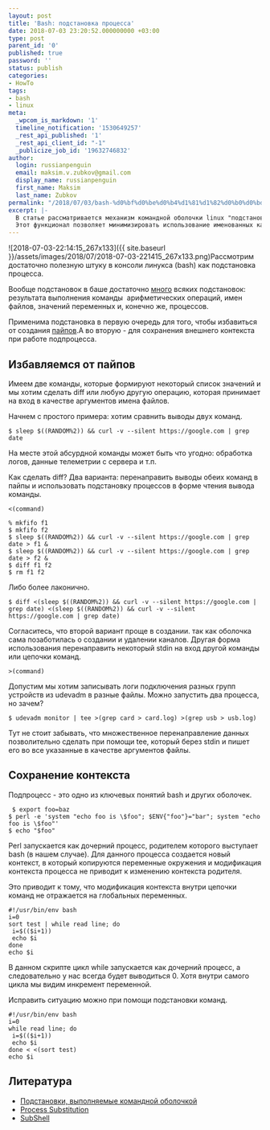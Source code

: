 ```yaml
---
layout: post
title: 'Bash: подстановка процесса'
date: 2018-07-03 23:20:52.000000000 +03:00
type: post
parent_id: '0'
published: true
password: ''
status: publish
categories:
- HowTo
tags:
- bash
- linux
meta:
  _wpcom_is_markdown: '1'
  timeline_notification: '1530649257'
  _rest_api_published: '1'
  _rest_api_client_id: "-1"
  _publicize_job_id: '19632746832'
author:
  login: russianpenguin
  email: maksim.v.zubkov@gmail.com
  display_name: russianpenguin
  first_name: Maksim
  last_name: Zubkov
permalink: "/2018/07/03/bash-%d0%bf%d0%be%d0%b4%d1%81%d1%82%d0%b0%d0%bd%d0%be%d0%b2%d0%ba%d0%b0-%d0%bf%d1%80%d0%be%d1%86%d0%b5%d1%81%d1%81%d0%b0/"
excerpt: |-
  В статье рассматривается механизм командной оболочки linux "подстановка процессов".
  Этот функционал позволяет минимизировать использование именованных каналов для связи между командами или процессами.
---
```

![2018-07-03-22:14:15_267x133]({{ site.baseurl }}/assets/images/2018/07/2018-07-03-221415_267x133.png)Рассмотрим достаточно полезную штуку в консоли линукса (bash) как подстановка процесса.

Вообще подстановок в баше достаточно [много](http://rus-linux.net/nlib.php?name=/MyLDP/BOOKS/Bash-Guide-1.12-ru/bash-guide-03-4.html) всяких подстановок: результата выполнения команды&nbsp; арифметических операций, имен файлов, значений переменных и, конечно же, процессов.

Применима подстановка в первую очередь для того, чтобы избавиться от создания [пайпов](/2014/05/10/linux-%d0%b8%d0%bc%d0%b5%d0%bd%d0%be%d0%b2%d0%b0%d0%bd%d0%bd%d1%8b%d0%b5-%d0%ba%d0%b0%d0%bd%d0%b0%d0%bb%d1%8b/).А во вторую - для сохранения внешнего контекста при работе подпроцесса.

## Избавляемся от пайпов

Имеем две команды, которые формируют некоторый список значений и мы хотим сделать diff или любую другую операцию, которая принимает на вход в качестве аргументов имена файлов.

<!--more-->

Начнем с простого примера: хотим сравнить выводы двух команд.

```shell
$ sleep $((RANDOM%2)) && curl -v --silent https://google.com | grep date
```

На месте этой абсурдной команды может быть что угодно: обработка логов, данные телеметрии с сервера и т.п.

Как сделать diff? Два варианта: перенаправить выводы обеих команд в пайпы и использовать подстановку процессов в форме чтения вывода команды.

```
<(command)
```

```shell
% mkfifo f1  
$ mkfifo f2  
$ sleep $((RANDOM%2)) && curl -v --silent https://google.com | grep date > f1 &  
$ sleep $((RANDOM%2)) && curl -v --silent https://google.com | grep date > f2 &  
$ diff f1 f2  
$ rm f1 f2
```

Либо более лаконично.

```shell
$ diff <(sleep $((RANDOM%2)) && curl -v --silent https://google.com | grep date) <(sleep $((RANDOM%2)) && curl -v --silent https://google.com | grep date)
```

Согласитесь, что второй вариант проще в создании. так как оболочка сама позаботилась о создании и удалении каналов. Другая форма использования перенаправить некоторый stdin на вход другой команды или цепочки команд.

```
>(command)
```

Допустим мы хотим записывать логи подключения разных групп устройств из udevadm в разные файлы. Можно запустить два процесса, но зачем?

```shell
$ udevadm monitor | tee >(grep card > card.log) >(grep usb > usb.log)
```

Тут не стоит забывать, что множественное перенаправление данных позволительно сделать при помощи tee, который берез stdin и пишет его во все указанные в качестве аргументов файлы.

## Сохранение контекста

Подпроцесс - это одно из ключевых понятий bash и других оболочек.

```shell
 $ export foo=baz  
$ perl -e 'system "echo foo is \$foo"; $ENV{"foo"}="bar"; system "echo foo is \$foo"'  
$ echo "$foo"
```

Perl запускается как дочерний процесс, родителем которого выступает bash (в нашем случае). Для данного процесса создается новый контекст, в который копируются переменные окружения и модификация контекста процесса не приводит к изменению контекста родителя.

Это приводит к тому, что модификация контекста внутри цепочки команд не отражается на глобальных переменных.

```shell
#!/usr/bin/env bash  
i=0  
sort test | while read line; do  
 i=$(($i+1))  
 echo $i  
done  
echo $i
```

В данном скрипте цикл while запускается как дочерний процесс, а следовательно у нас всегда будет выводиться 0. Хотя внутри самого цикла мы видим инкремент переменной.

Исправить ситуацию можно при помощи подстановки команд.

```shell
#!/usr/bin/env bash  
i=0  
while read line; do  
 i=$(($i+1))  
 echo $i  
done < <(sort test)  
echo $i
```

## Литература

- [Подстановки, выполняемые командной оболочкой](http://rus-linux.net/nlib.php?name=/MyLDP/BOOKS/Bash-Guide-1.12-ru/bash-guide-03-4.html)
- [Process Substitution](http://mywiki.wooledge.org/ProcessSubstitution)
- [SubShell](http://mywiki.wooledge.org/SubShell)

&nbsp;

